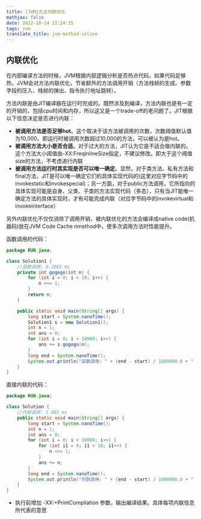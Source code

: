 ```yaml
---
title: ⌈JVM⌋方法内联优化
mathjax: false
date: 2022-10-14 22:24:15
tags: jvm
translate_title: jvm-method-inline
---
```


## 内联优化

在内部编译方法的时候，JVM根据内部逻辑分析是否热点代码，如果代码足够热，JVM会对方法内联优化，节省额外的方法调用开销（方法栈帧的生成、参数字段的压入、栈帧的弹出、指令执行地址跳转）。


方法内联是由JIT编译器在运行时完成的。既然涉及到编译，方法内联也是有一定的开销的，包括cpu时间和内存，所以这又是一个trade-off的老问题了。JIT根据以下信息决定是否进行内联：

* **被调用方法是否足够hot**。这个取决于该方法被调用的次数，次数阈值默认值为10,000。即运行时被调用次数超过10,000的方法，可以被认为是hot。
* **被调用方法大小是否合适**。对于过大的方法，JIT认为它是不适合做内联的。这个方法大小阈值由-XX:FreqInlineSize指定，不建议修改。即大于这个阈值size的方法，不考虑进行内联
* **被调用方法运行时其实现是否可以唯一确定**。显然，对于类方法、私有方法和final方法，JIT是可以唯一确定它们的具体实现代码的(这里对应字节码中的invokestatic和invokespecial)；另一方面，对于public方法调用，它所指向的具体实现可能是自身、父类、子类的方法实现代码（多态），只有当JIT能唯一确定方法的具体实现时，才有可能完成内联（对应字节码中的invokevirtual和invokeinterface）

另外内联优化不仅仅消除了调用开销，被内联优化的方法会编译成native code(机器码)放在JVM Code Cache nmethod中，使多次调用方法时性能提升。

函数调用的代码：

```java
package RUN.java;

class Solution1 {
    //函数调用: 0.2982 ms
    private int gogogo(int n) {
        for (int i = 0; i < 10; i++) {
            n <<= 1;
        }
        return n;
    }

    public static void main(String[] args) {
        long start = System.nanoTime();
        Solution1 s = new Solution1();
        int n = 1;
        int ans = 0;
        for (int i = 0; i < 10000; i++) {
            ans += s.gogogo(n);
        }
        long end = System.nanoTime();
        System.out.println("函数调用: " + (end - start) / 1000000.0 + " ms");
    }
}

```

直接内联的代码：

```java
package RUN.java;

class Solution {
    //内联调用: 1.003 ms
    public static void main(String[] args) {
        long start = System.nanoTime();
        int n = 1;
        int ans = 0;
        for (int i = 0; i < 10000; i++) {
            for (int i1 = 0; i1 < 10; i1++) {
                n <<= 1;
            }
            ans += n;
        }
        long end = System.nanoTime();
        System.out.println("内联调用: " + (end - start) / 1000000.0 + " ms");
    }
}

```



- 执行前增加 -XX:+PrintCompilation 参数，输出编译结果。具体每项内联信息所代表的意思
